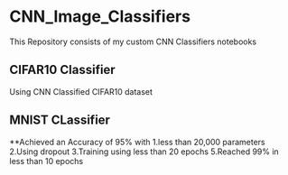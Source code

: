 # CNN_Image_Classifiers
This Repository consists of my custom CNN Classifiers notebooks

## CIFAR10 Classifier
Using CNN Classified CIFAR10 dataset

## MNIST CLassifier
**Achieved an Accuracy of 95% with 
1.less than 20,000 parameters
2.Using dropout
3.Training using less than 20 epochs
5.Reached 99% in less than 10 epochs
